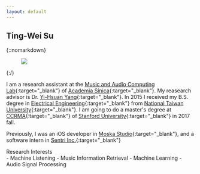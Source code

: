```yaml
---
layout: default
---
```


<div class="pretty-links">

## Ting-Wei Su


{::nomarkdown} 
<figure class="site-profile">
    <img src="{{ site.baseurl }}/assets/img/Ting-Wei_Su.jpg">
</figure>
{:/}

I am a research assistant at the [Music and Audio Computing Lab](http://mac.citi.sinica.edu.tw){:target="_blank"} of [Academia Sinica](https://www.sinica.edu.tw){:target="_blank"}.
My reasearch advisor is Dr. [Yi-Hsuan Yang](http://mac.citi.sinica.edu.tw/~yang/){:target="_blank"}.
In 2015 I received my B.S. degree in [Electrical Engineering](https://web.ee.ntu.edu.tw/){:target="_blank"} from [National Taiwan University](http://www.ntu.edu.tw){:target="_blank"}. I am going to do a master's degree at [CCRMA](https://ccrma.stanford.edu/){:target="_blank"} of [Stanford University](https://www.stanford.edu/){:target="_blank"} in 2017 fall.

Previously, I was an iOS developer in [Moska Studio](http://www.moskastudio.tw/){:target="_blank"}, and a software intern in [Sentri Inc.](http://sentri.me/){:target="_blank"}

<!-- #### This site is still under construction... -->


<div class="lead lead-about">Research Interests
</div>
- Machine Listening
- Music Information Retrieval
- Machine Learning
- Audio Signal Processing

<!-- Neve aethere orbe hic *virginis trunco* in spreto diuque latarumque, mea? Ultima
sulcum antris conlapsosque potiere curvat Phasias superas adpulit vertex est
Elei est fumificisque, puniceo? Et dulcis me Argo precibus: haec blanditiae
[candida](http://murmure.org/.html). -->

</div>